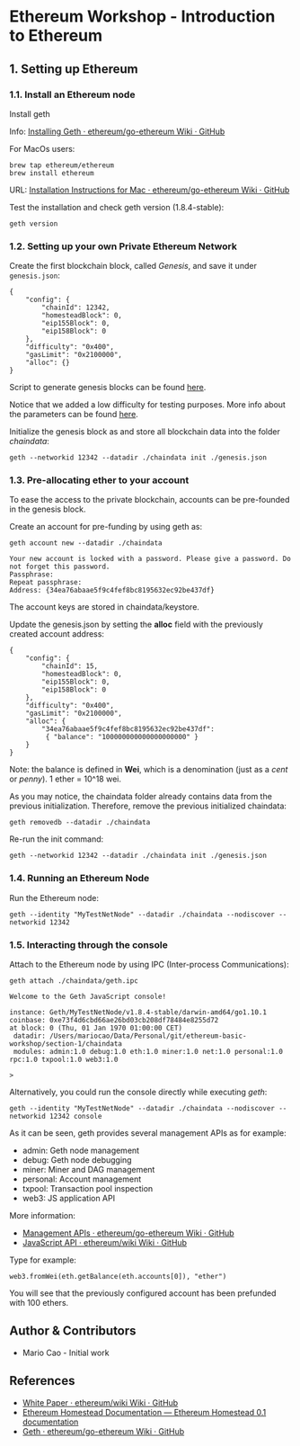 # Ethereum Workshop - Introduction to Ethereum

## 1. Setting up Ethereum

### 1.1. Install an Ethereum node

Install geth

Info: [Installing Geth · ethereum/go-ethereum Wiki · GitHub](https://github.com/ethereum/go-ethereum/wiki/Installing-Geth)

For MacOs users:

```
brew tap ethereum/ethereum
brew install ethereum
```

URL:
[Installation Instructions for Mac · ethereum/go-ethereum Wiki · GitHub](https://github.com/ethereum/go-ethereum/wiki/Installation-Instructions-for-Mac)

Test the installation and check geth version (1.8.4-stable):

```
geth version
```

### 1.2. Setting up your own Private Ethereum Network

Create the first blockchain block, called _Genesis_, and save it under `genesis.json`:

```
{
    "config": {
        "chainId": 12342,
        "homesteadBlock": 0,
        "eip155Block": 0,
        "eip158Block": 0
    },
    "difficulty": "0x400",
    "gasLimit": "0x2100000",
    "alloc": {}
}
```

Script to generate genesis blocks can be found [here](https://raw.githubusercontent.com/ethereum/genesis_block_generator/master/mk_genesis_block.py).

Notice that we added a low difficulty for testing purposes.
More info about the parameters can be found [here](https://ethereum.stackexchange.com/questions/2376/what-does-each-genesis-json-parameter-mean).

Initialize the genesis block as and store all blockchain data into the folder _chaindata_:

```
geth --networkid 12342 --datadir ./chaindata init ./genesis.json
```

### 1.3. Pre-allocating ether to your account

To ease the access to the private blockchain, accounts can be pre-founded in the genesis block.

Create an account for pre-funding by using geth as:

```
geth account new --datadir ./chaindata

Your new account is locked with a password. Please give a password. Do not forget this password.
Passphrase:
Repeat passphrase:
Address: {34ea76abaae5f9c4fef8bc8195632ec92be437df}
```

The account keys are stored in chaindata/keystore.

Update the genesis.json by setting the **alloc** field with the previously created account address:

```
{
    "config": {
        "chainId": 15,
        "homesteadBlock": 0,
        "eip155Block": 0,
        "eip158Block": 0
    },
    "difficulty": "0x400",
    "gasLimit": "0x2100000",
    "alloc": {
        "34ea76abaae5f9c4fef8bc8195632ec92be437df":
         { "balance": "100000000000000000000" }
    }
}
```

Note: the balance is defined in **Wei**, which is a denomination (just as a _cent_ or _penny_). 1 ether = 10^18 wei.

As you may notice, the chaindata folder already contains data from the previous initialization. Therefore, remove the previous initialized chaindata:

```
geth removedb --datadir ./chaindata
```

Re-run the init command:

```
geth --networkid 12342 --datadir ./chaindata init ./genesis.json
```

### 1.4. Running an Ethereum Node

Run the Ethereum node:

```
geth --identity "MyTestNetNode" --datadir ./chaindata --nodiscover --networkid 12342
```

### 1.5. Interacting through the console

Attach to the Ethereum node by using IPC (Inter-process Communications):

```
geth attach ./chaindata/geth.ipc

Welcome to the Geth JavaScript console!

instance: Geth/MyTestNetNode/v1.8.4-stable/darwin-amd64/go1.10.1
coinbase: 0xe73f4d6cbd66ae26bd03cb208df78484e8255d72
at block: 0 (Thu, 01 Jan 1970 01:00:00 CET)
 datadir: /Users/mariocao/Data/Personal/git/ethereum-basic-workshop/section-1/chaindata
 modules: admin:1.0 debug:1.0 eth:1.0 miner:1.0 net:1.0 personal:1.0 rpc:1.0 txpool:1.0 web3:1.0

>
```

Alternatively, you could run the console directly while executing _geth_:

```
geth --identity "MyTestNetNode" --datadir ./chaindata --nodiscover --networkid 12342 console
```

As it can be seen, geth provides several management APIs as for example:

* admin: Geth node management
* debug: Geth node debugging
* miner: Miner and DAG management
* personal: Account management
* txpool: Transaction pool inspection
* web3: JS application API

More information:

* [Management APIs · ethereum/go-ethereum Wiki · GitHub](https://github.com/ethereum/go-ethereum/wiki/Management-APIs)
* [JavaScript API · ethereum/wiki Wiki · GitHub](https://github.com/ethereum/wiki/wiki/JavaScript-API)

Type for example:

```
web3.fromWei(eth.getBalance(eth.accounts[0]), "ether")
```

You will see that the previously configured account has been prefunded with 100 ethers.

## Author & Contributors

* Mario Cao - Initial work

## References

* [White Paper · ethereum/wiki Wiki · GitHub](https://github.com/ethereum/wiki/wiki/White-Paper)
* [Ethereum Homestead Documentation — Ethereum Homestead 0.1 documentation](http://ethdocs.org/en/latest/index.html)
* [Geth · ethereum/go-ethereum Wiki · GitHub](https://github.com/ethereum/go-ethereum/wiki/geth)
